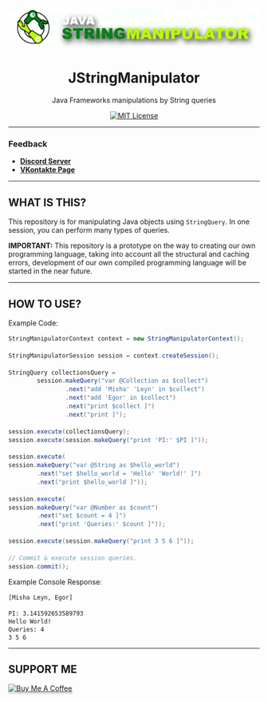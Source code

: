 <div align="center">

![Logo](logo.png)

# JStringManipulator
Java Frameworks manipulations by String queries

[![MIT License](https://img.shields.io/github/license/pl3xgaming/Purpur?&logo=github)](LICENSE)

---

</div>

### Feedback

+ **[Discord Server](https://discord.gg/GmT9pUy8af)**
+ **[VKontakte Page](https://vk.com/itzstonlex)**

---

## WHAT IS THIS?

This repository is for manipulating Java objects using `StringQuery`.
In one session, you can perform many types of queries.

**IMPORTANT:**
This repository is a prototype on the way to creating our own programming 
language, taking into account all the structural and caching errors, 
development of our own compiled programming language will be started in 
the near future.

---

## HOW TO USE?

Example Code:
```java
StringManipulatorContext context = new StringManipulatorContext();

StringManipulatorSession session = context.createSession();

StringQuery collectionsQuery =
        session.makeQuery("var @Collection as $collect")
                .next("add 'Misha' 'Leyn' in $collect")
                .next("add 'Egor' in $collect")
                .next("print $collect ]")
                .next("print ]");

session.execute(collectionsQuery);
session.execute(session.makeQuery("print 'PI:' $PI ]"));

session.execute(
session.makeQuery("var @String as $hello_world")
        .next("set $hello_world = 'Hello' 'World!' ]")
        .next("print $hello_world ]"));

session.execute(
session.makeQuery("var @Number as $count")
        .next("set $count = 4 ]")
        .next("print 'Queries:' $count ]"));

session.execute(session.makeQuery("print 3 5 6 ]"));

// Commit & execute session queries.
session.commit();
```

Example Console Response:
```
[Misha Leyn, Egor]

PI: 3.141592653589793
Hello World!
Queries: 4
3 5 6
```

---

## SUPPORT ME

<a href="https://www.buymeacoffee.com/itzstonlex" target="_blank"><img src="https://www.buymeacoffee.com/assets/img/custom_images/orange_img.png" alt="Buy Me A Coffee" style="height: 41px !important;width: 174px !important;box-shadow: 0px 3px 2px 0px rgba(190, 190, 190, 0.5) !important;-webkit-box-shadow: 0px 3px 2px 0px rgba(190, 190, 190, 0.5) !important;" ></a>
